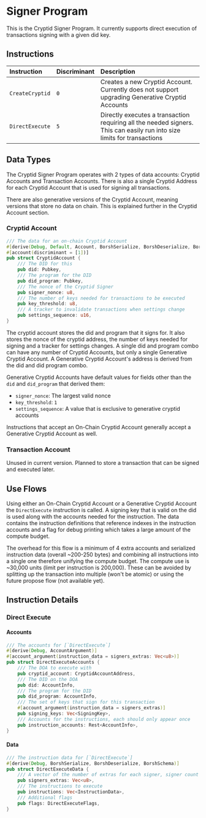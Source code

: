 # Signer Program
This is the Cryptid Signer Program. It currently supports direct execution of transactions signing with a given did key.

## Instructions
| Instruction | Discriminant | Description |
| :--- | :--- | :--- |
| `CreateCryptid` | `0` | Creates a new Cryptid Account. Currently does not support upgrading Generative Cryptid Accounts |
| `DirectExecute` | `5` | Directly executes a transaction requiring all the needed signers. This can easily run into size limits for transactions |

## Data Types
The Cryptid Signer Program operates with 2 types of data accounts: Cryptid Accounts and Transaction Accounts.
There is also a single Cryptid Address for each Cryptid Account that is used for signing all transactions.

There are also generative versions of the Cryptid Account, meaning versions that store no data on chain. 
This is explained further in the Cryptid Account section.

### Cryptid Account
```rust
/// The data for an on-chain Cryptid Account
#[derive(Debug, Default, Account, BorshSerialize, BorshDeserialize, BorshSchema)]
#[account(discriminant = [1])]
pub struct CryptidAccount {
    /// The DID for this
    pub did: Pubkey,
    /// The program for the DID
    pub did_program: Pubkey,
    /// The nonce of the Cryptid Signer
    pub signer_nonce: u8,
    /// The number of keys needed for transactions to be executed
    pub key_threshold: u8,
    /// A tracker to invalidate transactions when settings change
    pub settings_sequence: u16,
}
```
The cryptid account stores the did and program that it signs for. 
It also stores the nonce of the cryptid address, the number of keys needed for signing and a tracker for settings changes.
A single did and program combo can have any number of Cryptid Accounts, but only a single Generative Cryptid Account.
A Generative Cryptid Account's address is derived from the did and did program combo.

Generative Cryptid Accounts have default values for fields other than the `did` and `did_program` that derived them: 
- `signer_nonce`: The largest valid nonce
- `key_threshold`: `1`
- `settings_sequence`: A value that is exclusive to generative cryptid accounts

Instructions that accept an On-Chain Cryptid Account generally accept a Generative Cryptid Account as well.

### Transaction Account
Unused in current version. Planned to store a transaction that can be signed and executed later.

## Use Flows
Using either an On-Chain Cryptid Account or a Generative Cryptid Account the `DirectExecute` instruction is called. 
A signing key that is valid on the did is used along with the accounts needed for the instruction. 
The data contains the instruction definitions that reference indexes in the instruction accounts and a flag for debug printing which takes a large amount of the compute budget.

The overhead for this flow is a minimum of 4 extra accounts and serialized instruction data (overall ~200-250 bytes) and combining all instructions into a single one therefore unifying the compute budget.
The compute use is ~30,000 units (limit per instruction is 200,000). 
These can be avoided by splitting up the transaction into multiple (won't be atomic) or using the future propose flow (not available yet).

## Instruction Details
### Direct Execute
#### Accounts
```rust
/// The accounts for [`DirectExecute`]
#[derive(Debug, AccountArgument)]
#[account_argument(instruction_data = signers_extras: Vec<u8>)]
pub struct DirectExecuteAccounts {
    /// The DOA to execute with
    pub cryptid_account: CryptidAccountAddress,
    /// The DID on the DOA
    pub did: AccountInfo,
    /// The program for the DID
    pub did_program: AccountInfo,
    /// The set of keys that sign for this transaction
    #[account_argument(instruction_data = signers_extras)]
    pub signing_keys: Vec<SigningKey>,
    /// Accounts for the instructions, each should only appear once
    pub instruction_accounts: Rest<AccountInfo>,
}
```

#### Data
```rust
/// The instruction data for [`DirectExecute`]
#[derive(Debug, BorshSerialize, BorshDeserialize, BorshSchema)]
pub struct DirectExecuteData {
    /// A vector of the number of extras for each signer, signer count is the length
    pub signers_extras: Vec<u8>,
    /// The instructions to execute
    pub instructions: Vec<InstructionData>,
    /// Additional flags
    pub flags: DirectExecuteFlags,
}
```
